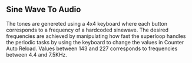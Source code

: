## Sine Wave To Audio
The tones are genereted using a 4x4 keyboard where each button corresponds to a frequency of a hardcoded sinewave. 
The desired frequencies are achieved by manipulating how fast the superloop handles the periodic tasks by using the keyboard to change the values in Counter Auto Reload. Values between 143 and 227 corresponds to frequencies between 4.4 and 7.5KHz. 
